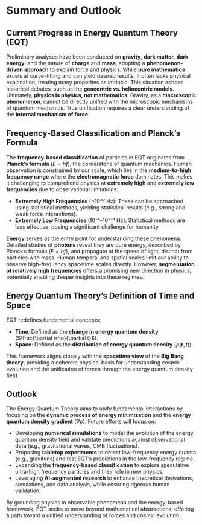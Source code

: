 # Summary and Outlook

## Current Progress in Energy Quantum Theory (EQT)

Preliminary analyses have been conducted on **gravity**, **dark matter**, **dark energy**, and the nature of **charge** and **mass**, adopting a **phenomenon-driven approach** to explain force and physics. While **pure mathematics** excels at curve-fitting and can yield desired results, it often lacks physical explanation, treating many properties as intrinsic. This situation echoes historical debates, such as the **geocentric vs. heliocentric models**. Ultimately, **physics is physics, not mathematics**. Gravity, as a **macroscopic phenomenon**, cannot be directly unified with the microscopic mechanisms of quantum mechanics. True unification requires a clear understanding of the **internal mechanism of force**.

## Frequency-Based Classification and Planck’s Formula

The **frequency-based classification** of particles in EQT originates from **Planck’s formula** ($E = h f$), the cornerstone of quantum mechanics. Human observation is constrained by our scale, which lies in the **medium-to-high frequency range** where the **electromagnetic force** dominates. This makes it challenging to comprehend physics at **extremely high** and **extremely low frequencies** due to observational limitations:

- **Extremely High Frequencies** (>10²⁰ Hz): These can be approached using statistical methods, yielding statistical results (e.g., strong and weak force interactions).
- **Extremely Low Frequencies** (10⁻⁴–10⁻³³ Hz): Statistical methods are less effective, posing a significant challenge for humanity.

**Energy** serves as the entry point for understanding these phenomena. Detailed studies of **photons** reveal they are pure energy, described by Planck’s formula ($E = h f$), and propagate at the speed of light, distinct from particles with mass. Human temporal and spatial scales limit our ability to observe high-frequency spacetime scales directly. However, **segmentation of relatively high frequencies** offers a promising new direction in physics, potentially enabling deeper insights into these regimes.

## Energy Quantum Theory’s Definition of Time and Space

EQT redefines fundamental concepts:
- **Time**: Defined as the **change in energy quantum density** ($\frac{\partial \rho}{\partial t}$).
- **Space**: Defined as the **distribution of energy quantum density** ($\rho(\mathbf{r}, t)$).

This framework aligns closely with the **spacetime view** of the **Big Bang theory**, providing a coherent physical basis for understanding cosmic evolution and the unification of forces through the energy quantum density field.

## Outlook

The Energy Quantum Theory aims to unify fundamental interactions by focusing on the **dynamic process of energy minimization** and the **energy quantum density gradient** ($\nabla \rho$). Future efforts will focus on:
- Developing **numerical simulations** to model the evolution of the energy quantum density field and validate predictions against observational data (e.g., gravitational waves, CMB fluctuations).
- Proposing **tabletop experiments** to detect low-frequency energy quanta (e.g., gravitons) and test EQT’s predictions in the low-frequency regime.
- Expanding the **frequency-based classification** to explore speculative ultra-high frequency particles and their role in new physics.
- Leveraging **AI-augmented research** to enhance theoretical derivations, simulations, and data analysis, while ensuring rigorous human validation.

By grounding physics in observable phenomena and the energy-based framework, EQT seeks to move beyond mathematical abstractions, offering a path toward a unified understanding of forces and cosmic evolution.
